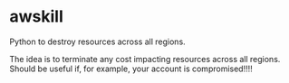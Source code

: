 # awskill
Python to destroy resources across all regions.

The idea is to terminate any cost impacting resources across all regions. Should be useful if, for example, your account is compromised!!!!
